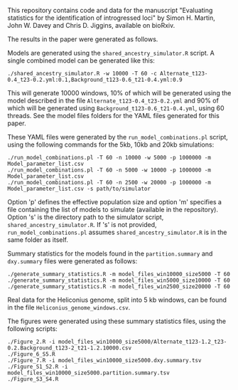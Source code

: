 This repository contains code and data for the manuscript "Evaluating statistics for the identification of introgressed loci" by Simon H. Martin, John W. Davey and Chris D. Jiggins, available on bioRxiv.

The results in the paper were generated as follows.

Models are generated using the `shared_ancestry_simulator.R` script. A single combined model can be generated like this:

```
./shared_ancestry_simulator.R -w 10000 -T 60 -c Alternate_t123-0.4_t23-0.2.yml:0.1,Background_t123-0.6_t21-0.4.yml:0.9
```

This will generate 10000 windows, 10% of which will be generated using the model described in the file `Alternate_t123-0.4_t23-0.2.yml` and 90% of which will be generated using `Background_t123-0.6_t21-0.4.yml`, using 60 threads. See the model files folders for the YAML files generated for this paper.

These YAML files were generated by the `run_model_combinations.pl` script, using the following commands for the 5kb, 10kb and 20kb simulations:

```
./run_model_combinations.pl -T 60 -n 10000 -w 5000 -p 1000000 -m Model_parameter_list.csv
./run_model_combinations.pl -T 60 -n 5000 -w 10000 -p 1000000 -m Model_parameter_list.csv
./run_model_combinations.pl -T 60 -n 2500 -w 20000 -p 1000000 -m Model_parameter_list.csv -s path/to/simulator
```

Option 'p' defines the effective population size and option 'm' specifies a file containing the list of models to simulate (available in the repository). Option 's' is the directory path to the simulator script, `shared_ancestry_simulator.R`. If 's' is not provided, `run_model_combinations.pl` assumes `shared_ancestry_simulator.R` is in the same folder as itself.

Summary statistics for the models found in the `partition.summary` and `dxy.summary` files were generated as follows:

```
./generate_summary_statistics.R -m model_files_win10000_size5000 -T 60
./generate_summary_statistics.R -m model_files_win5000_size10000 -T 60
./generate_summary_statistics.R -m model_files_win2500_size20000 -T 60
```

Real data for the Heliconius genome, split into 5 kb windows, can be found in the file `Heliconius_genome_windows.csv`.

The figures were generated using these summary statistics files, using the following scripts:

```
./Figure_2.R -i model_files_win10000_size5000/Alternate_t123-1.2_t23-0.2.Background_t123-2_t21-1.2.10000.csv
./Figure_6_S5.R
./Figure_7.R -i model_files_win10000_size5000.dxy.summary.tsv
./Figure_S1_S2.R -i model_files_win10000_size5000.partition.summary.tsv
./Figure_S3_S4.R
```